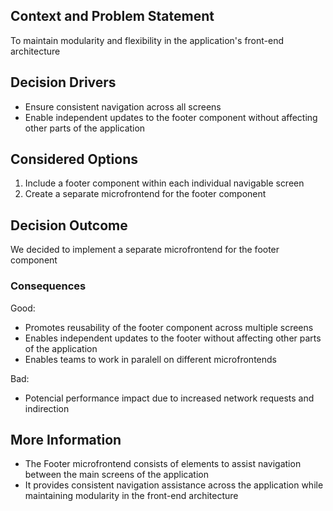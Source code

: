 ## Context and Problem Statement
To maintain modularity and flexibility in the application's front-end architecture
## Decision Drivers
* Ensure consistent navigation across all screens
* Enable independent updates to the footer component without affecting other parts of the application
## Considered Options
1. Include a footer component within each individual navigable screen
2. Create a separate microfrontend for the footer component
## Decision Outcome
We decided to implement a separate microfrontend for the footer component 
### Consequences
Good:
* Promotes reusability of the footer component across multiple screens
* Enables independent updates to the footer without affecting other parts of the application
* Enables teams to work in paralell on different microfrontends

Bad:
* Potencial performance impact due to increased network requests and indirection
## More Information
* The Footer microfrontend consists of elements to assist navigation between the main screens of the application
* It provides consistent navigation assistance across the application while maintaining modularity in the front-end architecture
